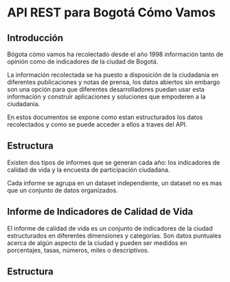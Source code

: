 # API REST para Bogotá Cómo Vamos

## Introducción
Bógota cómo vamos ha recolectado desde el año 1998 información tanto de opinión
como de indicadores de la ciudad de Bogotá.

La información recolectada se ha puesto a disposición de la ciudadania en 
diferentes publicaciones y notas de prensa, los datos abiertos sin embargo son
una opción para que diferentes desarrolladores puedan usar esta información y
construir aplicaciones y soluciones que empoderen a la ciudadania.

En estos documentos se expone como estan estructurados los datos recolectados
y como se puede acceder a ellos a traves del API.


## Estructura
Existen dos tipos de informes que se generan cada año: los indicadores de
calidad de vida y la encuesta de participación ciudadana.

Cada informe se agrupa en un dataset independiente, un dataset no es mas que un
conjunto de datos organizados.


## Informe de Indicadores de Calidad de Vida
El informe de calidad de vida es un conjunto de indicadores de la ciudad
estructurados en diferentes dimensiones y categorías. Son datos puntuales acerca
de algún aspecto de la ciudad y pueden ser medidos en porcentajes, tasas,
números, miles o descriptivos.

## Estructura

